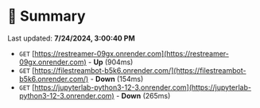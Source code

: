 # 📖 Summary
Last updated: **7/24/2024, 3:00:40 PM**

- `GET` [https://restreamer-09gx.onrender.com](https://restreamer-09gx.onrender.com) - **Up** (904ms)
- `GET` [https://filestreambot-b5k6.onrender.com/](https://filestreambot-b5k6.onrender.com/) - **Down** (154ms)
- `GET` [https://jupyterlab-python3-12-3.onrender.com](https://jupyterlab-python3-12-3.onrender.com) - **Down** (265ms)
